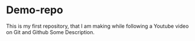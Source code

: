 # Demo-repo
This is my first repository, that I am making while following a Youtube video on Git and Github
Some Description.
